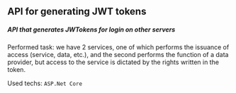 ## API for generating JWT tokens
##### API that generates JWTokens for login on other servers

Performed task: we have 2 services, one of which performs the issuance of access (service, data, etc.), and the second performs the function of a data provider, but access to the service is dictated by the rights written in the token.

Used techs:
`ASP.Net Core`
